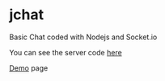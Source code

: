 jchat
=====

Basic Chat coded with Nodejs and Socket.io

You can see the server code [here](https://github.com/serdnah2/jchat_server)

[Demo](http://projects.innovacenter.co/jchat) page 
